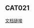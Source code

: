 ## CAT021
[文档链接](https://www.eurocontrol.int/publication/cat021-eurocontrol-specification-surveillance-data-exchange-asterix-part-12-category-21)
